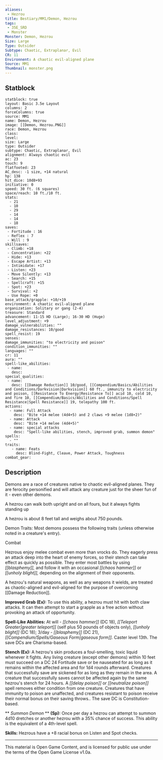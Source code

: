 ```yaml
---
aliases:
 - Hezrou
title: Bestiary/MM1/Demon, Hezrou
tags: 
 - 35E_SRD
 - Monster
Monster: Demon, Hezrou
Size: Large
Type: Outsider
Subtype: Chaotic, Extraplanar, Evil
CR: 11
Environnent: A chaotic evil-aligned plane
Source: MM1
Thumbnail: monster.png
---
```


## Statblock

```statblock
statblock: true
layout: Basic 3.5e Layout
columns: 2
forceColumns: true
source: MM1 
name: Demon, Hezrou
image: [[Demon, Hezrou.PNG]]
race: Demon, Hezrou
class: 
level: 
size: Large
type: Outsider
subtype: Chaotic, Extraplanar, Evil
alignment: Always chaotic evil
ac: 23
touch: 9
flatfooted: 23
AC_desc: -1 size, +14 natural
hp: 138
hit_dice: 10d8+93
initiative: 0
speed: 30 ft. (6 squares)
space/reach: 10 ft./10 ft.
stats:
  - 21
  - 10
  - 29
  - 14
  - 14
  - 18
saves:
 - Fortitude : 16
 - Reflex : 7
 - Will : 9
skillsaves:
 - Climb: +18
 - Concentration: +22
 - Hide: +13
 - Escape Artist: +13
 - Intimidate: +17
 - Listen: +23
 - Move Silently: +13
 - Search: +15
 - Spellcraft: +15
 - Spot: +23
 - Survival: +2
 - Use Rope: +0
base_attack/grapple: +10/+19
environment: A chaotic evil-aligned plane
organization: Solitary or gang (2-4)
treasure: Standard
advancement: 11-15 HD (Large); 16-30 HD (Huge)
level_adjustment: +9
damage_vulnerabilities: ""
damage_resistances: 10/good
spell_resist: 19
senses: 
damage_immunities: "to electricity and poison"
condition_immunities: ""
languages: ""
cr: 11
aura: ""
spell-like_abilities:
 - name: 
   desc: 
special_qualities:
 - name:
   desc: [[Damage Reduction]] 10/good, [[Compendium/Basics/Abilities and Conditions/Darkvision|Darkvision]] 60 ft., immunity to electricity and poison, [[Resistance To Energy|Resistance To]] acid 10, cold 10, and fire 10, [[Compendium/Basics/Abilities and Conditions/Spell Resistance|Spell Resistance]] 19, telepathy 100 ft.
actions:
  - name: Full Attack
    desc: "Bite +14 melee (4d4+5) and 2 claws +9 melee (1d8+2)"
  - name: Attack
    desc: "Bite +14 melee (4d4+5)"
  - name: special attacks
    desc: "Spell-like abilities, stench, improved grab, summon demon"
spells:
  - ""
traits:
   - name: Feats
     desc: Blind-Fight, Cleave, Power Attack, Toughness
combat_gear:  
```

## Description



Demons are a race of creatures native to chaotic evil-aligned planes. They are ferocity personified and will attack any creature just for the sheer fun of it - even other demons.

A hezrou can walk both upright and on all fours, but it always fights standing up

A hezrou is about 8 feet tall and weighs about 750 pounds.

Demon Traits: Most demons possess the following traits (unless otherwise noted in a creature's entry).

Combat

Hezrous enjoy melee combat even more than vrocks do. They eagerly press an attack deep into the heart of enemy forces, so their stench can take effect as quickly as possible. They enter most battles by using *[[blasphemy]],* and follow it with an occasional *[[chaos hammer]]* or *[[unholy blight]],* depending on the alignment of their opponents.

A hezrou's natural weapons, as well as any weapons it wields, are treated as chaotic-aligned and evil-aligned for the purpose of overcoming [[Damage Reduction]].


**Improved Grab (Ex):** To use this ability, a hezrou must hit with both claw attacks. It can then attempt to start a grapple as a free action without provoking an attack of opportunity.


**Spell-Like Abilities:** At will - *[[chaos hammer]]* (DC 18), *[[Teleport Greater|greater teleport]]* (self plus 50 pounds of objects only), *[[unholy blight]]* (DC 18); 3/day - *[[blasphemy]]* (DC 21), *[[Compendium/Spells/Gaseous Form|gaseous form]].* Caster level 13th. The save DCs are Charisma-based.


**Stench (Ex):** A hezrou's skin produces a foul-smelling, toxic liquid whenever it fights. Any living creature (except other demons) within 10 feet must succeed on a DC 24 Fortitude save or be nauseated for as long as it remains within the affected area and for 1d4 rounds afterward. Creatures that successfully save are sickened for as long as they remain in the area. A creature that successfully saves cannot be affected again by the same hezrou's stench for 24 hours. A *[[delay poison]]* or *[[neutralize poison]]* spell removes either condition from one creature. Creatures that have immunity to poison are unaffected, and creatures resistant to poison receive their normal bonus on their saving throws.. The save DC is Constitution-based.


**
*Summon Demon* 
**
**(Sp):** Once per day a hezrou can attempt to summon 4d10 dretches or another hezrou with a 35% chance of success. This ability is the equivalent of a 4th-level spell.


**Skills:** Hezrous have a +8 racial bonus on Listen and Spot checks.

---

This material is Open Game Content, and is licensed for public use under the terms of the Open Game License v1.0a.
